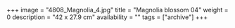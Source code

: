 +++
image = "4808_Magnolia_4.jpg"
title = "Magnolia blossom 04"
weight = 0
description = "42 x 27.9 cm"
availability = ""
tags = ["archive"]
+++
